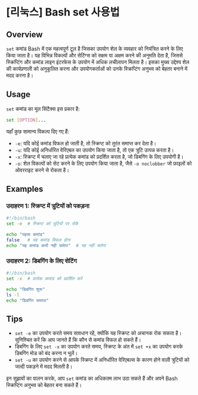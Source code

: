# [리눅스] Bash set 사용법

## Overview
`set` कमांड Bash में एक महत्वपूर्ण टूल है जिसका उपयोग शेल के व्यवहार को नियंत्रित करने के लिए किया जाता है। यह विभिन्न विकल्पों और सेटिंग्स को सक्षम या अक्षम करने की अनुमति देता है, जिससे स्क्रिप्टिंग और कमांड लाइन इंटरफेस के उपयोग में अधिक लचीलापन मिलता है। इसका मुख्य उद्देश्य शेल की कार्यप्रणाली को अनुकूलित करना और उपयोगकर्ताओं को उनके स्क्रिप्टिंग अनुभव को बेहतर बनाने में मदद करना है।

## Usage
`set` कमांड का मूल सिंटैक्स इस प्रकार है:

```bash
set [OPTION]...
```

यहाँ कुछ सामान्य विकल्प दिए गए हैं:

- `-e`: यदि कोई कमांड विफल हो जाती है, तो स्क्रिप्ट को तुरंत समाप्त कर देता है।
- `-u`: यदि कोई अनिर्धारित वेरिएबल का उपयोग किया जाता है, तो एक त्रुटि उत्पन्न करता है।
- `-x`: स्क्रिप्ट में चलाए जा रहे प्रत्येक कमांड को प्रदर्शित करता है, जो डिबगिंग के लिए उपयोगी है।
- `-o`: शेल विकल्पों को सेट करने के लिए उपयोग किया जाता है, जैसे `-o noclobber` जो फ़ाइलों को ओवरराइट करने से रोकता है।

## Examples
### उदाहरण 1: स्क्रिप्ट में त्रुटियों को पकड़ना
```bash
#!/bin/bash
set -e  # स्क्रिप्ट को त्रुटियों पर रोकें

echo "पहला कमांड"
false   # यह कमांड विफल होगा
echo "यह कमांड कभी नहीं चलेगा"  # यह नहीं चलेगा
```

### उदाहरण 2: डिबगिंग के लिए सेटिंग
```bash
#!/bin/bash
set -x  # प्रत्येक कमांड को प्रदर्शित करें

echo "डिबगिंग शुरू"
ls -l
echo "डिबगिंग समाप्त"
```

## Tips
- `set -e` का उपयोग करते समय सावधान रहें, क्योंकि यह स्क्रिप्ट को अचानक रोक सकता है। सुनिश्चित करें कि आप जानते हैं कि कौन से कमांड विफल हो सकते हैं।
- डिबगिंग के लिए `set -x` का उपयोग करते समय, स्क्रिप्ट के अंत में `set +x` का उपयोग करके डिबगिंग मोड को बंद करना न भूलें।
- `set -u` का उपयोग करने से आपके स्क्रिप्ट में अनिर्धारित वेरिएबल्स के कारण होने वाली त्रुटियों को जल्दी पकड़ने में मदद मिलती है।

इन सुझावों का पालन करके, आप `set` कमांड का अधिकतम लाभ उठा सकते हैं और अपने Bash स्क्रिप्टिंग अनुभव को बेहतर बना सकते हैं।
